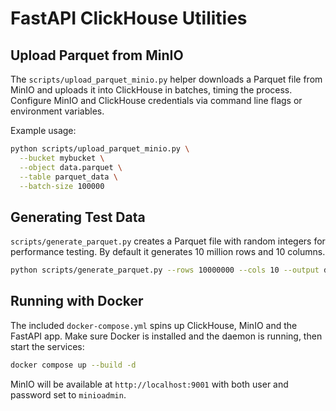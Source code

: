# FastAPI ClickHouse Utilities

## Upload Parquet from MinIO

The `scripts/upload_parquet_minio.py` helper downloads a Parquet file from MinIO and uploads it into ClickHouse in batches, timing the process. Configure MinIO and ClickHouse credentials via command line flags or environment variables.

Example usage:

```bash
python scripts/upload_parquet_minio.py \
  --bucket mybucket \
  --object data.parquet \
  --table parquet_data \
  --batch-size 100000
```

## Generating Test Data

`scripts/generate_parquet.py` creates a Parquet file with random integers for performance testing. By default it generates 10 million rows and 10 columns.

```bash
python scripts/generate_parquet.py --rows 10000000 --cols 10 --output data.parquet
```

## Running with Docker

The included `docker-compose.yml` spins up ClickHouse, MinIO and the FastAPI app. Make sure Docker is installed and the daemon is running, then start the services:

```bash
docker compose up --build -d
```

MinIO will be available at `http://localhost:9001` with both user and password set to `minioadmin`.
